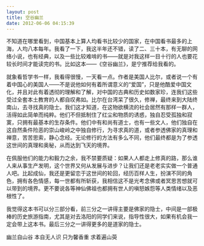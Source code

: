 ```yaml
---
layout: post
title: 空谷幽兰
date: 2012-06-06 04:15:39
---
```




不知道在哪里看到，中国基本上算人均看书比较少的国家，在中国看书最多的上海，人均八本每年。我看了一下，我这半年还不错，读了二、三十本，有无聊的网络小说，也有经典，以及一些比较难啃的书——就是对我这样一目十行的人也要花较长时间才能读完的书。比如这本——《空谷幽兰》，是宁推荐给我看的。


就象看哲学书一样，我看得很慢，一天看一点。作者是美国人比尔，或者说一个有着中国心的美国人——不是说他如何有着所谓意义的“爱国”，只是他酷爱中国文化，并且对此有着透彻的理解和了解，对中国的古典和历史如数家珍，连我们这些受过全套本土教育的人都自叹弗如。比尔在台湾呆了很久，修禅，最终来到大陆终南山，去寻找真的隐士。我们这才知道，在这物欲横流的社会居然有那样一群人，活得如此简单而纯粹。他们不但抵制住了红尘和物质的诱惑，独自忍受孤独和寂寞，只拥有最基本的生存条件。他们中有和尚有道士，也有一些文人，他们独自在这自然条件险恶的崇山峻岭之中独自修行，为寻求真的道，或者参透佛家的真理和禅意，苦苦思索，静心念经。无论修行的方法有多么不同，他们最终都是为了参透这世间的真理和奥秘，从而达到飞天的境界。


在佩服他们的能力和毅力之余，我不禁要质疑：如果人人都走上修真的路，那么谁人来从事生产发明，这个世界又何从发展与进步？让我们还是老老实实做一个普通人吧。比起成仙，我还是更留恋于这世间的轮回，经历百样人生，扮演不同的角色，拥有各色情感，每一世都有所斩获，我相信这不是光考念佛或者冥思苦想就可以带到的境界。更不要说各等神仙佛祖也都拥有世人的嗔怒嫉怨等人类情绪以及恶根性了。


我觉得这本书可以分三部分看，前三分之一讲得主要是佛家的隐士，中间是一部极棒的历史旅游指南，尤其是对去洛阳的同学们来说，指导性很大，如果有机会我一定会带上这本书。最后三分之一讲得更多的是道家的隐士。

幽兰自山谷
本自无人识
只为馨香重
求着遍山萸


